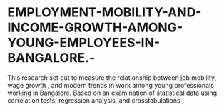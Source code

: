 # EMPLOYMENT-MOBILITY-AND-INCOME-GROWTH-AMONG-YOUNG-EMPLOYEES-IN-BANGALORE.-
This research set out to measure the relationship between job mobility, wage growth , and modern  trends in work among young professionals working in Bangalore. Based on an examination of  statistical data using correlation tests, regression analysis, and crosstabulations . 
